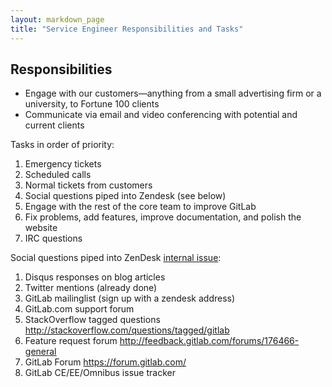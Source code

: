 ```yaml
---
layout: markdown_page
title: "Service Engineer Responsibilities and Tasks"
---
```


## Responsibilities

* Engage with our customers—anything from a small advertising firm or a university, to Fortune 100 clients
* Communicate via email and video conferencing with potential and current clients

Tasks in order of priority:

1. Emergency tickets
1. Scheduled calls
1. Normal tickets from customers
1. Social questions piped into Zendesk (see below)
1. Engage with the rest of the core team to improve GitLab
1. Fix problems, add features, improve documentation, and polish the website
1. IRC questions

Social questions piped into ZenDesk [internal issue](https://dev.gitlab.org/gitlab/organization/issues/306):

1. Disqus responses on blog articles
1. Twitter mentions (already done)
1. GitLab mailinglist (sign up with a zendesk address)
1. GitLab.com support forum
1. StackOverflow tagged questions http://stackoverflow.com/questions/tagged/gitlab
1. Feature request forum http://feedback.gitlab.com/forums/176466-general
1. GitLab Forum https://forum.gitlab.com/
1. GitLab CE/EE/Omnibus issue tracker
